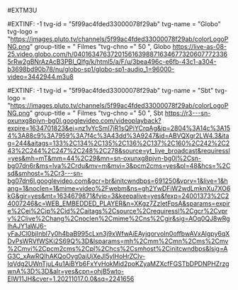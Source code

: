 #EXTM3U

#EXTINF: -1 tvg-id = "5f99ac4fded33000078f29ab" tvg-name = "Globo" tvg-logo = "https://images.pluto.tv/channels/5f99ac4fded33000078f29ab/colorLogoPNG.png" group-title = " Filmes "tvg-chno =" 50 ", Globo
https://live-as-08-25.video.globo.com/h/0401634763720156163988716346773206077723365rRw2gBNrAzAcB3PBI_Qlfg/k/html5/a/F/u/3bea496c-e6fb-43c1-a304-b3698bd90b78/nu/globo-sp1/globo-sp1-audio_1=96000-video=3442944.m3u8

#EXTINF: -1 tvg-id = "5f99ac4fded33000078f29ab" tvg-name = "Sbt" tvg-logo = "https://images.pluto.tv/channels/5f99ac4fded33000078f29ab/colorLogoPNG.png" group-title = " Filmes "tvg-chno =" 50 ", Sbt
https://r3---sn-oxunxg8pjvn-bg0l.googlevideo.com/videoplayback?expire=1634701823&ei=nz1vYcSmI7jR1sQPiYCrqAg&ip=2804%3A14c%3A154%3A88c9%3A7959%3A7f4c%3A43dd%3A9247&id=ABVQXgr2LW4.3&itag=244&aitags=133%2C134%2C135%2C136%2C137%2C160%2C242%2C243%2C244%2C247%2C248%2C278&source=yt_live_broadcast&requiressl=yes&mh=mT&mm=44%2C29&mn=sn-oxunxg8pjvn-bg0l%2Csn-bg07dn6r&ms=lva%2Crdu&mv=m&mvi=3&pcm2cms=yes&pl=48&hcs=%2Csd&smhost=%2Cr3---sn-bg07dn6l.googlevideo.com&gcr=br&initcwndbps=691250&vprv=1&live=1&hang=1&noclen=1&mime=video%2Fwebm&ns=gh2YwDFiW2wdLmknXu7XO6kG&gir=yes&mt=1634679871&fvip=3&keepalive=yes&fexp=24001373%2C24007246&c=WEB_EMBEDDED_PLAYER&n=XKgz7ZzIetFpsA&sparams=expire%2Cei%2Cip%2Cid%2Caitags%2Csource%2Crequiressl%2Cgcr%2Cvprv%2Clive%2Chang%2Cnoclen%2Cmime%2Cns%2Cgir&sig=AOq0QJ8wRgIhAJY1aWJ6-yFaJCl0bjInbl7y0h4baB995cLxn3j9xWfwAiEAyjqorvoIn0offbwAVxAlgpy6qXDvPsWRVfWSKi2S69Q%3D&lsparams=mh%2Cmm%2Cmn%2Cms%2Cmv%2Cmvi%2Cpcm2cms%2Cpl%2Chcs%2Csmhost%2Cinitcwndbps&lsig=AG3C_xAwRQIhAKQoOyg0aiUjXeJl5ylHoHrZClv-IqVdg2UWnTjuL4u1AiBYb6FxYvHokMid2poKZyaMZXcfFGSTbDPDNPHZrzgwnA%3D%3D&alr=yes&cpn=ohjB5wto-ElW11JH&cver=1.20211017.0.0&sq=2241656
